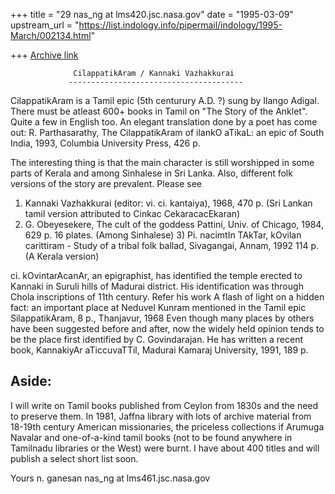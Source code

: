 +++
title = "29 nas_ng at lms420.jsc.nasa.gov"
date = "1995-03-09"
upstream_url = "https://list.indology.info/pipermail/indology/1995-March/002134.html"

+++
[Archive link](https://list.indology.info/pipermail/indology/1995-March/002134.html)



                  CilappatikAram / Kannaki Vazhakkurai
                 ---------------------------------------

CilappatikAram is a Tamil epic (5th centurury A.D. ?) sung by
Ilango Adigal. There must be atleast 600+ books in Tamil on 
"The Story of the Anklet". Quite a few in English too. 
An elegant translation done by a poet has come out:
R. Parthasarathy, The CilappatikAram of ilankO aTikaL:
an epic of South India, 1993, Columbia University Press, 426 p.

The interesting thing is that the main character is still worshipped
in some parts of Kerala and among Sinhalese in Sri Lanka.
Also, different folk versions of the story are prevalent. Please see
1) Kannaki Vazhakkurai (editor: vi. ci. kantaiya), 1968, 470 p.
(Sri Lankan tamil version attributed to Cinkac CekaracacEkaran) 
2) G. Obeyesekere, The cult of the goddess Pattini, Univ. of Chicago, 
1984, 629 p. 16 plates. (Among Sinhalese) 3) Pi. nacimtIn TAkTar, 
kOvilan carittiram - Study of a tribal folk ballad, Sivagangai, 
Annam, 1992 114 p. (A Kerala version)

ci. kOvintarAcanAr, an epigraphist, has identified the temple 
erected to Kannaki in Suruli hills of Madurai district. His identification 
was through Chola inscriptions of 11th century. Refer his work
A flash of light on a hidden fact: an important place at Neduvel Kunram
mentioned in the Tamil epic SilappatikAram, 8 p., Thanjavur, 1968
Even though many places by others have been suggested before and after,
now the widely held opinion tends to be the place first identified by
C. Govindarajan. He has written a recent book, KannakiyAr aTiccuvaTTil,
Madurai Kamaraj University, 1991, 189 p.


Aside:
------
I will write on Tamil books published from Ceylon from 1830s
and the need to preserve them. In 1981, Jaffna library with lots
of archive material from 18-19th century American missionaries, 
the priceless collections if Arumuga Navalar and one-of-a-kind tamil books
(not to be found anywhere in Tamilnadu libraries or the West)
were burnt. I have about 400 titles and will publish a select short
list soon.

Yours
n. ganesan
nas_ng at lms461.jsc.nasa.gov







